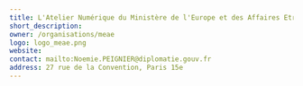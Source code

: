 ```yaml
---
title: L'Atelier Numérique du Ministère de l'Europe et des Affaires Etrangères
short_description:
owner: /organisations/meae
logo: logo_meae.png
website:
contact: mailto:Noemie.PEIGNIER@diplomatie.gouv.fr
address: 27 rue de la Convention, Paris 15e
---
```

